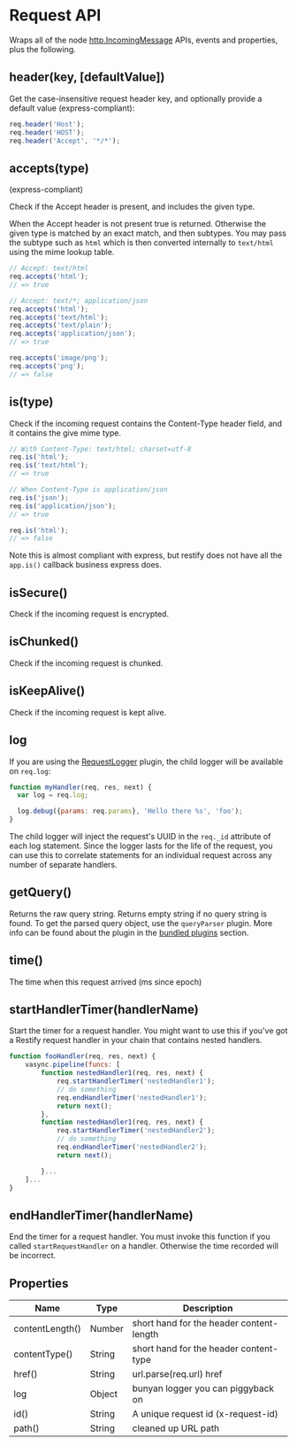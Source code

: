 # Request API

Wraps all of the node
[http.IncomingMessage](http://nodejs.org/api/http.html#http_http_incomingmessage)
APIs, events and properties, plus the following.

## header(key, [defaultValue])

Get the case-insensitive request header key, and optionally provide a
default value (express-compliant):

```js
req.header('Host');
req.header('HOST');
req.header('Accept', '*/*');
```

## accepts(type)

(express-compliant)

Check if the Accept header is present, and includes the given type.

When the Accept header is not present true is returned. Otherwise the
given type is matched by an exact match, and then subtypes. You may
pass the subtype such as `html` which is then converted internally
to `text/html` using the mime lookup table.

```js
// Accept: text/html
req.accepts('html');
// => true

// Accept: text/*; application/json
req.accepts('html');
req.accepts('text/html');
req.accepts('text/plain');
req.accepts('application/json');
// => true

req.accepts('image/png');
req.accepts('png');
// => false
```

## is(type)

Check if the incoming request contains the Content-Type header field,
and it contains the give mime type.

```js
// With Content-Type: text/html; charset=utf-8
req.is('html');
req.is('text/html');
// => true

// When Content-Type is application/json
req.is('json');
req.is('application/json');
// => true

req.is('html');
// => false
```

Note this is almost compliant with express, but restify does not have
all the `app.is()` callback business express does.

## isSecure()

Check if the incoming request is encrypted.

## isChunked()

Check if the incoming request is chunked.

## isKeepAlive()

Check if the incoming request is kept alive.

## log

If you are using the [RequestLogger](#bundled-plugins) plugin, the child logger
will be available on `req.log`:

```js
function myHandler(req, res, next) {
  var log = req.log;

  log.debug({params: req.params}, 'Hello there %s', 'foo');
}
```

The child logger will inject the request's UUID in the `req._id` attribute of
each log statement. Since the logger lasts for the life of the request, you can
use this to correlate statements for an individual request across any number of
separate handlers.

## getQuery()

Returns the raw query string. Returns empty string if no query string is found.
To get the parsed query object, use the `queryParser` plugin. More info can
be found about the plugin in the [bundled plugins](#bundled-plugins) section.

## time()

The time when this request arrived (ms since epoch)

## startHandlerTimer(handlerName)

Start the timer for a request handler. You might want to use this if you've got
a Restify request handler in your chain that contains nested handlers.

```js
function fooHandler(req, res, next) {
    vasync.pipeline(funcs: [
        function nestedHandler1(req, res, next) {
            req.startHandlerTimer('nestedHandler1');
            // do something
            req.endHandlerTimer('nestedHandler1');
            return next();
        },
        function nestedHandler1(req, res, next) {
            req.startHandlerTimer('nestedHandler2');
            // do something
            req.endHandlerTimer('nestedHandler2');
            return next();

        }...
    ]...
}
```

## endHandlerTimer(handlerName)

End the timer for a request handler. You must invoke this function if you
called `startRequestHandler` on a handler. Otherwise the time recorded will be
incorrect.

## Properties

|Name|Type|Description|
|----|----|-----------|
|contentLength()|Number|short hand for the header content-length|
|contentType()|String|short hand for the header content-type|
|href()|String|url.parse(req.url) href|
|log|Object|bunyan logger you can piggyback on|
|id()|String|A unique request id (x-request-id)|
|path()|String|cleaned up URL path|